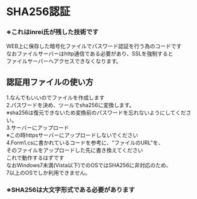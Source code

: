 # SHA256認証  
### ※これはinrei氏が残した技術です  
WEB上に保存した暗号化ファイルでパスワード認証を行う為のコードです  
なおファイルサーバーはhttp通信である必要があり、SSLを強制すると  
ファイルサーバーへアクセスできなくなります。  
## 認証用ファイルの使い方  
1.なんでもいいのでファイルを作成します  
2.パスワードを決め、ツールでsha256に変換します。  
※sha256は復元できないため変換前のパスワードを忘れないようにしてください。  
3.サーバーにアップロード  
※この時httpsサーバーにアップロードしないでください  
4.Form1.csに書かれているコードを参考に、"ファイルのURL"を、  
そのファイルをアップロードした先に書き換えてください  
これで動作するはずです  
なおWindows7未満(Vista以下)でのOSではSHA256に非対応のため、  
7以上のOSでしか利用できません。  
### ※SHA256は大文字形式である必要があります
